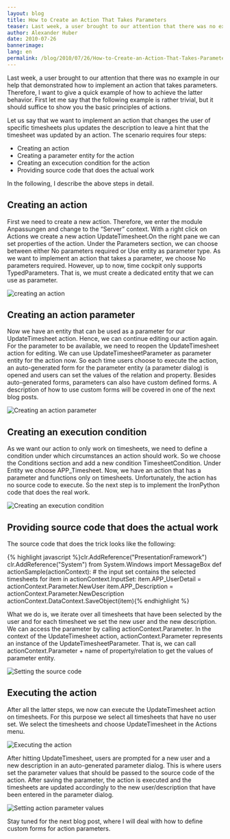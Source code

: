 ```yaml
---
layout: blog
title: How to Create an Action That Takes Parameters 
teaser: Last week, a user brought to our attention that there was no example in our help that demonstrated how to implement an action that takes parameters. Therefore, I want to give a quick example of how to achieve the latter behavior. First let me say that the following example is rather trivial, but it should suffice to show you the basic principles of actions. 
author: Alexander Huber
date: 2010-07-26
bannerimage: 
lang: en
permalink: /blog/2010/07/26/How-to-Create-an-Action-That-Takes-Parameters-
---
```


<p>Last week, a user brought to our attention that there was no example in our help that demonstrated how to implement an action that takes parameters. Therefore, I want to give a quick example of how to achieve the latter behavior. First let me say that the following example is rather trivial, but it should suffice to show you the basic principles of actions.</p><p>Let us say that we want to implement an action that changes the user of specific timesheets plus updates the description to leave a hint that the timesheet was updated by an action. The scenario requires four steps:</p><ul>
  <li>Creating an action</li>
  <li>Creating a parameter entity for the action</li>
  <li>Creating an excecution condition for the action</li>
  <li>Providing source code that does the actual work</li>
</ul><p>In the following, I describe the above steps in detail.</p><h2>Creating an action</h2><p>First we need to create a new action. Therefore, we enter the module <span class="InlineCode">Anpassungen</span> and change to the “Server” context. With a right click on <span class="InlineCode">Actions</span> we create a new action <span class="InlineCode">UpdateTimesheet</span>.On the right pane we can set properties of the action. Under the <span class="InlineCode">Parameters</span> section, we can choose between either <span class="InlineCode">No parameters required</span> or <span class="InlineCode">Use entity as parameter type</span>. As we want to implement an action that takes a parameter, we choose <span class="InlineCode">No parameters required</span>. However, up to now, time cockpit only supports TypedParameters. That is, we must create a dedicated entity that we can use as parameter.</p><p>
  <img alt="creating an action" src="{{site.baseurl}}/content/images/blog/2010/07/create_action (1).png" class="   mceC1Focused mceC1Focused mceC1Focused mceC1Focused mceC1Focused mceC1Focused" />
</p><h2>Creating an action parameter</h2><p>Now we have an entity that can be used as a parameter for our <span class="InlineCode">UpdateTimesheet</span> action. Hence, we can continue editing our action again. For the parameter to be available, we need to reopen the <span class="InlineCode">UpdateTimesheet</span> action for editing. We can use <span class="InlineCode">UpdateTimesheetParameter</span> as parameter entity for the action now. So each time users choose to execute the action, an auto-generated form for the parameter entity (a parameter dialog) is opened and users can set the values of the relation and property. Besides auto-generated forms, parameters can also have custom defined forms. A description of how to use custom forms will be covered in one of the next blog posts.</p><p>
  <img alt="Creating an action parameter" src="{{site.baseurl}}/content/images/blog/2010/07/create_actionparam (2).png" class="     " />
</p><h2>Creating an execution condition</h2><p>As we want our action to only work on timesheets, we need to define a condition under which circumstances an action should work. So we choose the <span class="InlineCode">Conditions</span> section and add a new condition <span class="InlineCode">TimesheetCondition</span>. Under <span class="InlineCode">Entity</span> we choose <span class="InlineCode">APP_Timesheet</span>. Now, we have an action that has a parameter and functions only on timesheets. Unfortunately, the action has no source code to execute. So the next step is to implement the IronPython code that does the real work.</p><p>
  <img alt="Creating an execution condition" src="{{site.baseurl}}/content/images/blog/2010/07/creation_condition (2).png" class="   mceC1Focused mceC1Focused" />
</p><h2>Providing source code that does the actual work</h2><p>The source code that does the trick looks like the following:</p>{% highlight javascript %}clr.AddReference("PresentationFramework") 
clr.AddReference("System") 
from System.Windows import MessageBox 
def actionSample(actionContext): 
  # the input set contains the selected timesheets 
  for item in actionContext.InputSet: 
    item.APP_UserDetail = actionContext.Parameter.NewUser 
    item.APP_Description = actionContext.Parameter.NewDescription 
    actionContext.DataContext.SaveObject(item){% endhighlight %}<p>What we do is, we iterate over all timesheets that have been selected by the user and for each timesheet we set the new user and the new description. We can access the parameter by calling <span class="InlineCode">actionContext.Parameter</span>. In the context of the <span class="InlineCode">UpdateTimesheet</span> action, <span class="InlineCode">actionContext.Parameter</span> represents an instance of the <span class="InlineCode">UpdateTimesheetParameter</span>. That is, we can call <span class="InlineCode">actionContext.Parameter</span> + name of property/relation to get the values of parameter entity.</p><p>
  <img alt="Setting the source code" src="{{site.baseurl}}/content/images/blog/2010/07/set_sourcecode (2).png" class="  " />
</p><h2>Executing the action</h2><p>After all the latter steps, we now can execute the <span class="InlineCode">UpdateTimesheet</span> action on timesheets. For this purpose we select all timesheets that have no user set. We select the timesheets and choose <span class="InlineCode">UpdateTimesheet</span> in the <span class="InlineCode">Actions</span> menu.</p><p>
  <img alt="Executing the action" src="{{site.baseurl}}/content/images/blog/2010/07/update_timesheet (3).png" class="   mceC1Focused mceC1Focused" />
</p><p>After hitting <span class="InlineCode">UpdateTimesheet</span>, users are prompted for a new user and a new description in an auto-generated parameter dialog. This is where users set the parameter values that should be passed to the source code of the action. After saving the parameter, the action is executed and the timesheets are updated accordingly to the new user/description that have been entered in the parameter dialog.</p><p>
  <img alt="Setting action parameter values" src="{{site.baseurl}}/content/images/blog/2010/07/setting_parametervalues (2).png" class="   mceC1Focused mceC1Focused" />
</p><p>Stay tuned for the next blog post, where I will deal with how to define custom forms for action parameters.</p>